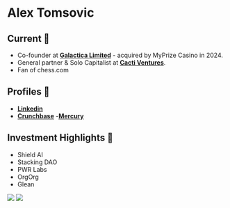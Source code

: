 # Alex Tomsovic


## Current 📲
- Co-founder at [**Galactica Limited**](https://galactica.gg) - acquired by MyPrize Casino in 2024. 
- General partner & Solo Capitalist at [**Cacti Ventures**](https://cacti.vc).
- Fan of chess.com

## Profiles 👤
- [**Linkedin**](https://www.linkedin.com/in/atomsovic/)
- [**Crunchbase**](https://www.crunchbase.com/person/alex-tomsovic)
-[**Mercury**](https://mercury.com/investor-database/alex-tomsovic)

## Investment Highlights 📑
- Shield AI
- Stacking DAO
- PWR Labs
- OrgOrg
- Glean
  
[![](https://img.shields.io/static/v1?label=Pitch+Us&style=flat-square-square&message=Cacti+Ventures&color=06402B)](mailto:alex@cacti.vc)
[![](https://img.shields.io/static/v1?label=Claim+Free+Bonus&style=flat-square-square&message=MyPrize&color=1520A6)](https://myprize.us/invite/galactica)


